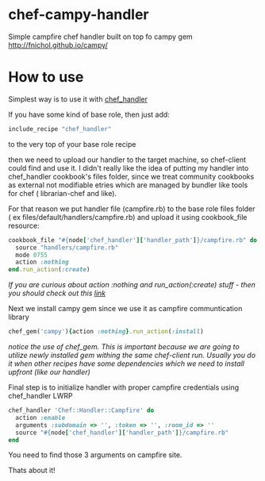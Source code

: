 chef-campy-handler
==================

Simple campfire chef handler built on top fo campy gem http://fnichol.github.io/campy/

How to use
==================

Simplest way is to use it with [chef_handler](https://github.com/opscode-cookbooks/chef_handler)

If you have some kind of base role, then just add:

```ruby
include_recipe "chef_handler"
```
to the very top of your base role recipe 

then we need to upload our handler to the target machine, so chef-client could find and use it. I didn't really like the idea of putting my handler into chef_handler cookbook's files folder, since we treat community cookbooks as external not modifiable etries which are managed by bundler like tools for chef ( librarian-chef and like).

For that reason we put handler file (campfire.rb) to the base role files folder ( ex files/default/handlers/campfire.rb) and upload it using cookbook_file resource:

```ruby
cookbook_file "#{node['chef_handler']['handler_path']}/campfire.rb" do
  source "handlers/campfire.rb"
  mode 0755
  action :nothing
end.run_action(:create)
```

*If you are curious about action :nothing and run_action(:create) stuff - then you should check out this [link](http://docs.opscode.com/resource_common_compile.html)*

Next we install campy gem since we use it as campfire communtication library

```ruby
chef_gem('campy'){action :nothing}.run_action(:install)
```
*notice the use of chef_gem. This is important because we are going to utilize newly installed gem withing the same chef-client run. Usually you do it when other recipes have some dependencies which we need to install upfront (like our handler)*

Final step is to initialize handler with proper campfire credentials using chef_handler LWRP

```ruby
chef_handler 'Chef::Handler::Campfire' do
  action :enable
  arguments :subdomain => '', :token => '', :room_id => ''
  source "#{node['chef_handler']['handler_path']}/campfire.rb"
end
```

You need to find those 3 arguments on campfire site.

Thats about it!

